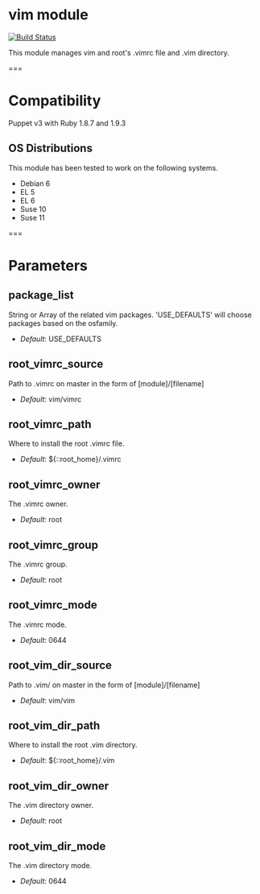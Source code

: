 # vim module #

[![Build Status](
https://api.travis-ci.org/ghoneycutt/puppet-module-vim.png?branch=master)](https://travis-ci.org/ghoneycutt/puppet-module-vim)

This module manages vim and root's .vimrc file and .vim directory.

===

# Compatibility #

Puppet v3 with Ruby 1.8.7 and 1.9.3

## OS Distributions ##

This module has been tested to work on the following systems.

* Debian 6
* EL 5
* EL 6
* Suse 10
* Suse 11

===

# Parameters #

package_list
------------
String or Array of the related vim packages. 'USE_DEFAULTS' will choose packages based on the osfamily.

- *Default*: USE_DEFAULTS

root_vimrc_source
-----------------
Path to .vimrc on master in the form of [module]/[filename]

- *Default*: vim/vimrc

root_vimrc_path
---------------
Where to install the root .vimrc file.

- *Default*: ${::root_home}/.vimrc

root_vimrc_owner
----------------
The .vimrc owner.

- *Default*: root

root_vimrc_group
----------------
The .vimrc group.

- *Default*: root

root_vimrc_mode
---------------
The .vimrc mode.

- *Default*: 0644

root_vim_dir_source
-------------------
Path to .vim/ on master in the form of [module]/[filename]

- *Default*: vim/vim

root_vim_dir_path
-----------------
Where to install the root .vim directory.

- *Default*: ${::root_home}/.vim

root_vim_dir_owner
------------------
The .vim directory owner.

- *Default*: root

root_vim_dir_mode
-----------------
The .vim directory mode.

- *Default*: 0644
